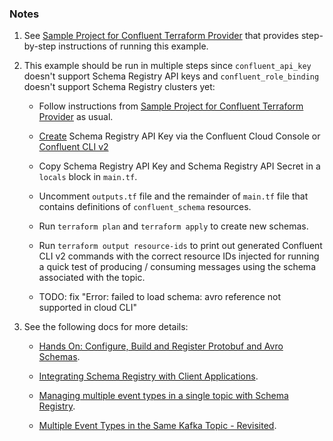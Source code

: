 ### Notes

1. See [Sample Project for Confluent Terraform Provider](https://registry.terraform.io/providers/confluentinc/confluent/latest/docs/guides/sample-project) that provides step-by-step instructions of running this example.
2. This example should be run in multiple steps since `confluent_api_key` doesn't support Schema Registry API keys and `confluent_role_binding` doesn't support Schema Registry clusters yet:

    * Follow instructions from [Sample Project for Confluent Terraform Provider](https://registry.terraform.io/providers/confluentinc/confluent/latest/docs/guides/sample-project) as usual.

    * [Create](https://docs.confluent.io/cloud/current/access-management/authenticate/api-keys/api-keys.html#create-a-resource-specific-api-key) Schema Registry API Key via the Confluent Cloud Console or [Confluent CLI v2](https://docs.confluent.io/confluent-cli/current/migrate.html#directly-install-confluent-cli-v2-x)

    * Copy Schema Registry API Key and Schema Registry API Secret in a `locals` block in `main.tf`.

    * Uncomment `outputs.tf` file and  the remainder of `main.tf` file that contains definitions of `confluent_schema` resources.

    * Run `terraform plan` and `terraform apply` to create new schemas.

    * Run `terraform output resource-ids` to print out generated Confluent CLI v2 commands with the correct resource IDs injected for running a quick test of producing / consuming messages using the schema associated with the topic.

    * TODO: fix "Error: failed to load schema: avro reference not supported in cloud CLI"
3. See the following docs for more details:

    * [Hands On: Configure, Build and Register Protobuf and Avro Schemas](https://developer.confluent.io/learn-kafka/schema-registry/configure-schemas-hands-on/).

    * [Integrating Schema Registry with Client Applications](https://developer.confluent.io/learn-kafka/schema-registry/integrate-schema-registry-with-clients/).

    * [Managing multiple event types in a single topic with Schema Registry](https://www.confluent.io/events/kafka-summit-europe-2021/managing-multiple-event-types-in-a-single-topic-with-schema-registry/).

    * [Multiple Event Types in the Same Kafka Topic - Revisited](https://www.confluent.io/blog/multiple-event-types-in-the-same-kafka-topic/).
